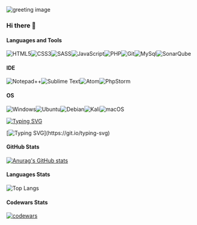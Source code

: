 <img src='[https://img.freepik.com/premium-photo/programming-in-a-programming-language-for-a-system-programming-is-used-to-develop-systems-source-code-developer-programming-concept-model-3d-rendering_537132-680.jpg](https://png.pngtree.com/thumb_back/fh260/background/20211009/pngtree-matrix-intensive-digital-programming-background-image_908361.png)' alt='greeting image'>

### Hi there 👋

#### Languages and Tools

![HTML5](https://img.shields.io/badge/-HTML5-2C1F2D?style=for-the-badge&logo=HTML5)![CSS3](https://img.shields.io/badge/-CSS3-2C1F2D?style=for-the-badge&logo=CSS3)![SASS](https://img.shields.io/badge/-SASS-2C1F2D?style=for-the-badge&logo=SASS)![JavaScript](https://img.shields.io/badge/-JavaScript-2C1F2D?style=for-the-badge&logo=JavaScript)![PHP](https://img.shields.io/badge/-PHP-2C1F2D?style=for-the-badge&logo=PHP)![Git](https://img.shields.io/badge/-Git-2C1F2D?style=for-the-badge&logo=Git)![MySql](https://img.shields.io/badge/-MySql-2C1F2D?style=for-the-badge&logo=MySql)![SonarQube](https://img.shields.io/badge/Sonarqube-5190cf?style=for-the-badge&logo=sonarqube&logoColor=white)

#### IDE

![Notepad++](https://img.shields.io/badge/Notepad++-90E59A.svg?style=for-the-badge&logo=notepad%2b%2b&logoColor=black)![Sublime Text](https://img.shields.io/badge/sublime_text-%23575757.svg?style=for-the-badge&logo=sublime-text&logoColor=important)![Atom](https://img.shields.io/badge/Atom-%2366595C.svg?style=for-the-badge&logo=atom&logoColor=white)![PhpStorm](http://img.shields.io/badge/-PHPStorm-181717?style=for-the-badge&logo=phpstorm&logoColor=white)

#### OS

![Windows](https://img.shields.io/badge/Windows-0078D6?style=for-the-badge&logo=windows&logoColor=white)![Ubuntu](https://img.shields.io/badge/Ubuntu-E95420?style=for-the-badge&logo=ubuntu&logoColor=white)![Debian](https://img.shields.io/badge/Debian-D70A53?style=for-the-badge&logo=debian&logoColor=white)![Kali](https://img.shields.io/badge/Kali-268BEE?style=for-the-badge&logo=kalilinux&logoColor=white)![macOS](https://img.shields.io/badge/mac%20os-000000?style=for-the-badge&logo=macos&logoColor=F0F0F0)


[![Typing SVG](https://readme-typing-svg.demolab.com?font=Fira+Code&size=30&pause=27000&color=FFFFFF&background=0D1117&random=false&width=435&lines=cat+%2Fabout_me.txt)](https://git.io/typing-svg)

[![Typing SVG](https://readme-typing-svg.demolab.com?font=Fira+Code&duration=3000&pause=500&color=FFFFFF&background=0D1117&multiline=true&random=false&width=670&height=250&lines=%D0%AF+backend+%D0%BF%D1%80%D0%BE%D0%B3%D1%80%D0%B0%D0%BC%D0%BC%D0%B8%D1%81%D1%82+%D0%BD%D0%B0+PHP.;%D0%98%D0%B7%D1%83%D1%87%D0%B0%D1%8E%2F%D0%BF%D1%80%D0%B0%D0%BA%D1%82%D0%B8%D0%BA%D1%83%D1%8E+%D0%B2%D0%B5%D0%B1-%D1%80%D0%B0%D0%B7%D1%80%D0%B0%D0%B1%D0%BE%D1%82%D0%BA%D1%83+%D0%B1%D0%BE%D0%BB%D0%B5%D0%B5+4+%D0%BB%D0%B5%D1%82.;%D0%97%D0%B0+%D1%8D%D1%82%D0%BE+%D0%B2%D1%80%D0%B5%D0%BC%D1%8F+%D1%83%D1%81%D0%BF%D0%B5%D0%BB+%D0%B8%D0%B7%D1%83%D1%87%D0%B8%D1%82%D1%8C+%D0%B1%D0%BE%D0%BB%D1%8C%D1%88%D0%BE%D0%B5+%D0%BA%D0%BE%D0%BB-%D0%B2%D0%BE;%D1%8F%D0%B7%D1%8B%D0%BA%D0%BE%D0%B2+%D0%B8+%D1%82%D0%B5%D1%85%D0%BD%D0%BE%D0%BB%D0%BE%D0%B3%D0%B8%D0%B9%2C+%D1%82%D0%B0%D0%BA%D0%B8%D1%85+%D0%BA%D0%B0%D0%BA%3A;Docker%2C+PHP%2C+JS%2C+Python%2C+Bash%2C+HTML%2C+CSS%2C+SCSS.+;%D0%9F%D0%BE%D0%BB%D1%83%D1%87%D0%B8%D0%BB+%D0%BF%D1%80%D0%B0%D0%BA%D1%82%D0%B8%D0%BA%D1%83+%D1%80%D0%B0%D0%B1%D0%BE%D1%82%D1%8B+%D1%81+%D1%80%D0%B0%D0%B7%D0%BB%D0%B8%D1%87%D0%BD%D1%8B%D0%BC%D0%B8+%D0%9E%D0%A1.;Windows%2C+Ubuntu%2C+Debian%2C+Kali+Linux.;%D0%A2%D0%B0%D0%BA%D0%B6%D0%B5+%D0%B8%D0%B7%D1%83%D1%87%D0%B0%D1%8E+%D0%B8+%D0%B8%D0%BD%D1%82%D0%B5%D1%80%D0%B5%D1%81%D1%83%D1%8E%D1%81%D1%8C+%D0%B8%D0%BD%D1%84%D0%BE%D1%80%D0%BC%D0%B0%D1%86%D0%B8%D0%BE%D0%BD%D0%BD%D0%BE%D0%B9+%D0%B1%D0%B5%D0%B7%D0%BE%D0%BF%D0%B0%D1%81%D0%BD%D0%BE%D1%81%D1%82%D1%8C%D1%8E%2C;%D0%B0+%D0%B2+%D0%BE%D1%81%D0%BE%D0%B1%D0%B5%D0%BD%D0%BD%D0%BE%D1%81%D1%82%D0%B8+%D1%82%D0%B5%D1%81%D1%82%D0%B8%D1%80%D0%BE%D0%B2%D0%B0%D0%BD%D0%B8%D0%B5%D0%BC+%D0%BD%D0%B0+%D0%BF%D1%80%D0%BE%D0%BD%D0%B8%D0%BA%D0%BD%D0%BE%D0%B2%D0%B5%D0%BD%D0%B8%D0%B5.)](https://git.io/typing-svg)


#### GitHub Stats

[![Anurag's GitHub stats](https://github-readme-stats.vercel.app/api?username=NikolaiProgramist)](https://github.com/anuraghazra/github-readme-stats&show_icons=true&theme=dark)

#### Languages Stats

![Top Langs](https://github-readme-stats.vercel.app/api/top-langs/?username=NikolaiProgramist
)

#### Codewars Stats

[![codewars](https://www.codewars.com/users/Nikolai_PRO_1/badges/large)](https://www.codewars.com/users/Nikolai_PRO_1)
